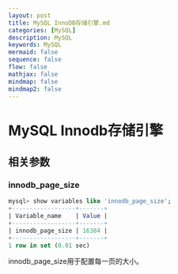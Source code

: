 ```yaml
---
layout: post
title: MySQL InnoDB存储引擎.md
categories: [MySQL]
description: MySQL
keywords: MySQL
mermaid: false
sequence: false
flow: false
mathjax: false
mindmap: false
mindmap2: false
---
```

# MySQL Innodb存储引擎

## 相关参数

### innodb_page_size

```sql
mysql> show variables like 'innodb_page_size';
+------------------+-------+
| Variable_name    | Value |
+------------------+-------+
| innodb_page_size | 16384 |
+------------------+-------+
1 row in set (0.01 sec)
```



innodb_page_size用于配置每一页的大小。